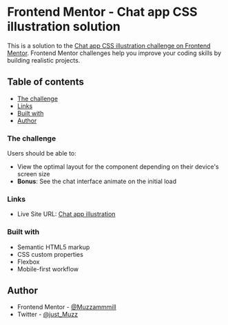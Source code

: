 # Frontend Mentor - Chat app CSS illustration solution

This is a solution to the [Chat app CSS illustration challenge on Frontend Mentor](https://www.frontendmentor.io/challenges/chat-app-css-illustration-O5auMkFqY). Frontend Mentor challenges help you improve your coding skills by building realistic projects. 

## Table of contents

  - [The challenge](#the-challenge)
  - [Links](#links)
  - [Built with](#built-with)
  - [Author](#author)

### The challenge

Users should be able to:

- View the optimal layout for the component depending on their device's screen size
- **Bonus**: See the chat interface animate on the initial load

### Links
- Live Site URL: [Chat app illustration](https://just-Muzz.github.io/chat-app-css-illustration-master/)

### Built with
- Semantic HTML5 markup
- CSS custom properties
- Flexbox
- Mobile-first workflow

## Author

- Frontend Mentor - [@Muzzammmill](https://www.frontendmentor.io/profile/Muzzammmill)
- Twitter - [@just_Muzz](https://www.twitter.com/just_Muzz)
